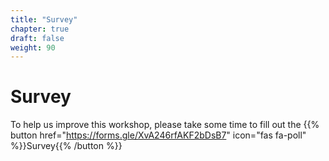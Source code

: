 ```yaml
---
title: "Survey"
chapter: true
draft: false
weight: 90
---
```


# Survey

To help us improve this workshop, please take some time to fill out the {{% button href="https://forms.gle/XvA246rfAKF2bDsB7" icon="fas fa-poll" %}}Survey{{% /button %}}


